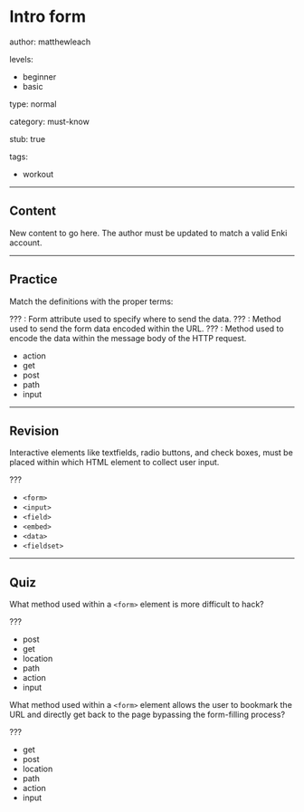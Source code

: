 # Intro form
author: matthewleach

levels:
  - beginner
  - basic

type: normal

category: must-know

stub: true

tags:
  - workout

---
## Content

New content to go here. The author must be updated to match a valid Enki account.

---
## Practice

Match the definitions with the proper terms: 

??? : Form attribute used to specify where to send the data.
??? : Method used to send the form data encoded within the URL.
??? : Method used to encode the data within the message body of the HTTP request.
    
* action
* get
* post
* path
* input

---
## Revision

Interactive elements like textfields, radio buttons, and check boxes, must be placed within which HTML element to collect user input. 

???

* `<form>`
* `<input>`
* `<field>`
* `<embed>`
* `<data>`
* `<fieldset>`

---
## Quiz

What method used within a `<form>` element is more difficult to hack?

???

* post
* get
* location
* path
* action
* input

What method used within a `<form>` element allows the user to bookmark the URL and directly get back to the page bypassing the form-filling process?

???

* get
* post
* location
* path
* action
* input

